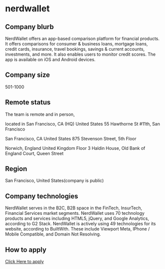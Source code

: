 # nerdwallet




## Company blurb



NerdWallet offers an app-based comparison platform for financial products. It offers comparisons for consumer & business loans, mortgage loans, credit cards, insurance, travel bookings, savings & current accounts, investments, and more. It also enables users to monitor credit scores. The app is available on iOS and Android devices.

## Company size

501-1000


## Remote status



The team is remote and in person, 

located in San Francisco, CA (HQ) United States 55 Hawthorne St #11th, San Francisco

San Francisco, CA United States 875 Stevenson Street, 5th Floor

Norwich, England United Kingdom Floor 3 Haldin House, Old Bank of England Court, Queen Street



## Region



San Francisco, United States(company is public)




## Company technologies



NerdWallet serves in the B2C, B2B space in the FinTech, InsurTech, Financial Services market segments.
NerdWallet uses 70 technology products and services including HTML5, jQuery, and Google Analytics, according to G2 Stack.
NerdWallet is actively using 49 technologies for its website, according to BuiltWith. These include Viewport Meta, IPhone / Mobile Compatible, and Domain Not Resolving.




## How to apply




[Click Here to apply](https://www.nerdwallet.com/careers/teams)